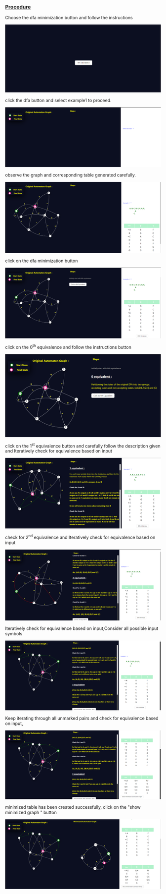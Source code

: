 <u><h3>Procedure</u></h3>
<p>Choose the dfa minimization button and follow the instructions </p>
<div><img src="./images/dfaminimize.png" alt="detailed step"></div></p>
<p>click the dfa button and select example1 to proceed.</p>
<div><img src="./images/example.png" alt="detailed step"></div></p>
<p>observe the graph and corresponding table generated carefully.</p>
<div><img src="./images/tableorginal.png" alt="detailed step"></div></p>
<p>click on the dfa minimization button</p>
<div><img src="./images/zero.png" alt="detailed step"></div></p>
<p>click on the 0<sup>th</sup> equivalence and follow the instructions button</p>
<div><img src="./images/one.png" alt="detailed step"></div></p>
<p>click on the 1<sup>st</sup> equivalence button and carefully follow the description given and  Iteratively check for equivalence based on input</p>
<div><img src="./images/onedetail.png" alt="detailed step"></div></p>
<p>check for 2<sup>nd</sup> equivalence and Iteratively check for equivalence based on input</p>
<div><img src="./images/two.png" alt="detailed step"></div></p>
<p>Iteratively check for equivalence based on input,Consider all possible input symbols</p>
<div><img src="./images/third.png" alt="detailed step"></div></p>
<p>Keep iterating through all unmarked pairs and check for equivalence based on input,</p>
<div><img src="./images/minimisedtable.png" alt="detailed step"></div></p>
<p>minimized table has been created successfully, click on the "show minimized graph " button </p>
<div><img src="./images/minimizedgraph.png" alt="detailed step"></div></p>


